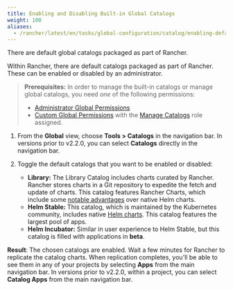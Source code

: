 ```yaml
---
title: Enabling and Disabling Built-in Global Catalogs
weight: 100
aliases:
  - /rancher/latest/en/tasks/global-configuration/catalog/enabling-default-catalogs/
---
```


There are default global catalogs packaged as part of Rancher.

Within Rancher, there are default catalogs packaged as part of Rancher. These can be enabled or disabled by an administrator. 

>**Prerequisites:** In order to manage the built-in catalogs or manage global catalogs, you need _one_ of the following permissions:
>
>- [Administrator Global Permissions]({{<baseurl>}}/rancher/latest/en/admin-settings/rbac/global-permissions/)
>- [Custom Global Permissions]({{<baseurl>}}/rancher/latest/en/admin-settings/rbac/global-permissions/#custom-global-permissions) with the [Manage Catalogs]({{<baseurl>}}/rancher/latest/en/admin-settings/rbac/global-permissions/#custom-global-permissions-reference) role assigned.

1. From the **Global** view, choose **Tools > Catalogs** in the navigation bar. In versions prior to v2.2.0, you can select **Catalogs** directly in the navigation bar.

2. Toggle the default catalogs that you want to be enabled or disabled:

    - **Library:**	The Library Catalog includes charts curated by Rancher. Rancher stores charts in a Git repository to expedite the fetch and update of charts. This catalog features Rancher Charts, which include some [notable advantages]({{<baseurl>}}/rancher/latest/en/catalog/creating-apps/#rancher-charts) over native Helm charts.
    - **Helm Stable:** This catalog, which is maintained by the Kubernetes community, includes native [Helm charts](https://helm.sh/docs/chart_template_guide/). This catalog features the largest pool of apps.
    - **Helm Incubator:** Similar in user experience to Helm Stable, but this catalog is filled with applications in **beta**.

 **Result**: The chosen catalogs are enabled. Wait a few minutes for Rancher to replicate the catalog charts. When replication completes, you'll be able to see them in any of your projects by selecting **Apps** from the main navigation bar. In versions prior to v2.2.0, within a project, you can select **Catalog Apps** from the main navigation bar.
